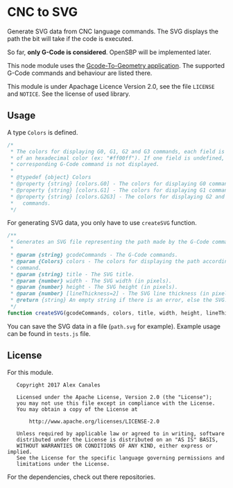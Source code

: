 CNC to SVG
==========

Generate SVG data from CNC language commands. The SVG displays the path the bit
will take if the code is executed.

So far, **only G-Code is considered**. OpenSBP will be implemented later.

This node module uses the [Gcode-To-Geometry
application](https://github.com/ShopBotTools/G-Code-To-Geometry). The supported
G-Code commands and behaviour are listed there.

This module is under Apachage Licence Version 2.0, see the file ``LICENSE`` and
``NOTICE``. See the license of used library.

Usage
-----

A type ``Colors`` is defined.

```javascript
/*
 * The colors for displaying G0, G1, G2 and G3 commands, each field is a string
 * of an hexadecimal color (ex: "#ff00ff"). If one field is undefined, the
 * corresponding G-Code command is not displayed.
 *
 * @typedef {object} Colors
 * @property {string} [colors.G0] - The colors for displaying G0 commands.
 * @property {string} [colors.G1] - The colors for displaying G1 commands.
 * @property {string} [colors.G2G3] - The colors for displaying G2 and G3
 *   commands.
 */
```

For generating SVG data, you only have to use ``createSVG`` function.

```javascript
/**
 * Generates an SVG file representing the path made by the G-Code commands.
 *
 * @param {string} gcodeCommands - The G-Code commands.
 * @param {Colors} colors - The colors for displaying the path according to the
 * command.
 * @param {string} title - The SVG title.
 * @param {number} width - The SVG width (in pixels).
 * @param {number} height - The SVG height (in pixels).
 * @param {number} [lineThickness=2] - The SVG line thickness (in pixels).
 * @return {string} An empty string if there is an error, else the SVG.
 */
function createSVG(gcodeCommands, colors, title, width, height, lineThickness)
```

You can save the SVG data in a file (``path.svg`` for example). Example usage
can be found in ``tests.js`` file.

## License

For this module.

```
   Copyright 2017 Alex Canales

   Licensed under the Apache License, Version 2.0 (the "License");
   you may not use this file except in compliance with the License.
   You may obtain a copy of the License at

       http://www.apache.org/licenses/LICENSE-2.0

   Unless required by applicable law or agreed to in writing, software
   distributed under the License is distributed on an "AS IS" BASIS,
   WITHOUT WARRANTIES OR CONDITIONS OF ANY KIND, either express or implied.
   See the License for the specific language governing permissions and
   limitations under the License.
```

For the dependencies, check out there repositories.

